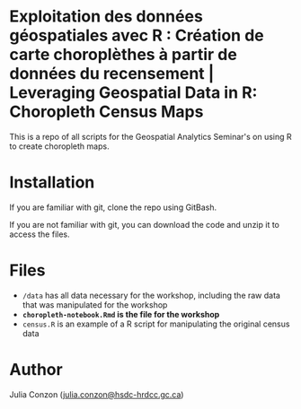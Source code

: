# Exploitation des données géospatiales avec R : Création de carte choroplèthes à partir de données du recensement  | Leveraging Geospatial Data in R: Choropleth Census Maps

This is a repo of all scripts for the Geospatial Analytics Seminar's on using R to create choropleth maps.

# Installation

If you are familiar with git, clone the repo using GitBash.

If you are not familiar with git, you can download the code and unzip it to access the files.

# Files

- `/data` has all data necessary for the workshop, including the raw data that was manipulated for the workshop
- **`choropleth-notebook.Rmd` is the file for the workshop**
- `census.R` is an example of a R script for manipulating the original census data

# Author
Julia Conzon (julia.conzon@hsdc-hrdcc.gc.ca)